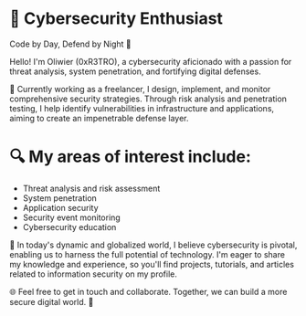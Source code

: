 # 🔐 Cybersecurity Enthusiast
  Code by Day, Defend by Night 🌙

Hello! I'm Oliwier (0xR3TRO), a cybersecurity aficionado with a passion for threat analysis, system penetration, and fortifying digital defenses.

💼 Currently working as a freelancer, I design, implement, and monitor comprehensive security strategies. Through risk analysis and penetration testing, I help identify vulnerabilities in infrastructure and applications, aiming to create an impenetrable defense layer.

# 🔍 My areas of interest include:
- Threat analysis and risk assessment
- System penetration
- Application security
- Security event monitoring
- Cybersecurity education

🚀 In today's dynamic and globalized world, I believe cybersecurity is pivotal, enabling us to harness the full potential of technology. I'm eager to share my knowledge and experience, so you'll find projects, tutorials, and articles related to information security on my profile.

🌐 Feel free to get in touch and collaborate. Together, we can build a more secure digital world. 💪
